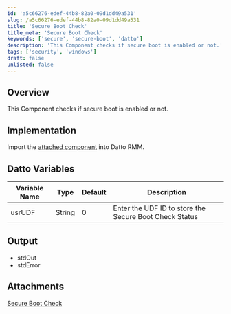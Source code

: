```yaml
---
id: 'a5c66276-edef-44b8-82a0-09d1dd49a531'
slug: /a5c66276-edef-44b8-82a0-09d1dd49a531
title: 'Secure Boot Check'
title_meta: 'Secure Boot Check'
keywords: ['secure', 'secure-boot', 'datto']
description: 'This Component checks if secure boot is enabled or not.'
tags: ['security', 'windows']
draft: false
unlisted: false
---
```


## Overview

This Component checks if secure boot is enabled or not.

## Implementation

Import the [attached component](./../../static/attachments/secure-boot-check.cp) into Datto RMM.

## Datto Variables

| Variable Name | Type | Default | Description |
| ------------- | ---- | ------- | ----------- |
| usrUDF | String | 0 | Enter the UDF ID to store the Secure Boot Check Status |

## Output

- stdOut  
- stdError  

## Attachments

[Secure Boot Check](../../../static/attachments/secure-boot-check.cpt)
